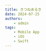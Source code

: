 ```yaml
---
title: きつねあるき
date: 2024-07-25
authors:
    - admin
tags:
    - Mobile App
    - iOS
    - Swift
---
```


